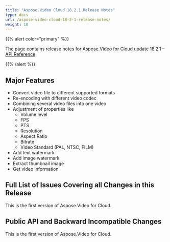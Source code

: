 ```yaml
---
title: "Aspose.Video Cloud 18.2.1 Release Notes"
type: docs
url: /aspose-video-cloud-18-2-1-release-notes/
weight: 10
---
```


{{% alert color="primary" %}} 

The page contains release notes for Aspose.Video for Cloud update 18.2.1 – [API Reference](https://apireference.aspose.cloud/video/)

{{% /alert %}} 
## **Major Features**
- Convert video file to different supported formats
- Re-encoding with different video codec
- Combining several video files into one video
- Adjustment of properties like
  - Volume level
  - FPS
  - PTS
  - Resolution
  - Aspect Ratio
  - Bitrate
  - Video Standard (PAL, NTSC, FILM)
- Add text watermark
- Add image watermark
- Extract thumbnail image
- Get video information
## **Full List of Issues Covering all Changes in this Release**
This is the first version of Aspose.Video for Cloud.
## **Public API and Backward Incompatible Changes**
This is the first version of Aspose.Video for Cloud.
